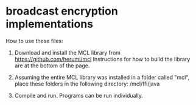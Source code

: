 # broadcast encryption implementations

How to use these files:

1. Download and install the MCL library from https://github.com/herumi/mcl
Instructions for how to build the library are at the bottom of the page.

2. Assuming the entire MCL library was installed in a folder called "mcl", place these folders in the following directory: /mcl/ffi/java

3. Compile and run. Programs can be run individually.
